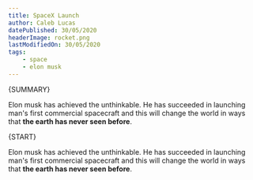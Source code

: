 ```yaml
---
title: SpaceX Launch
author: Caleb Lucas
datePublished: 30/05/2020
headerImage: rocket.png
lastModifiedOn: 30/05/2020
tags: 
    - space
    - elon musk
---
```


{SUMMARY}

Elon musk has achieved the unthinkable. He has succeeded in launching man's first commercial spacecraft and this will change the world in ways that **the earth has never seen before**.

{START}

Elon musk has achieved the unthinkable. He has succeeded in launching man's first commercial spacecraft and this will change the world in ways that **the earth has never seen before**.